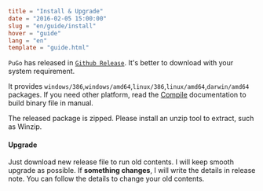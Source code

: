 ```toml
title = "Install & Upgrade"
date = "2016-02-05 15:00:00"
slug = "en/guide/install"
hover = "guide"
lang = "en"
template = "guide.html"
```

`PuGo` has released in [`Github Release`](https://github.com/go-xiaohei/pugo/releases). It's better to download with your system requirement.

It provides `windows/386`,`windows/amd64`,`linux/386`,`linux/amd64`,`darwin/amd64` packages. If you need other platform, read the [Compile](http://localhost:9899/en/docs/dl-compile.html) documentation to build binary file in manual.

The released package is zipped. Please install an unzip tool to extract, such as Winzip.

#### Upgrade

Just download new release file to run old contents. I will keep smooth upgrade as possible. If **something changes**, I will write the details in release note. You can follow the details to change your old contents.
